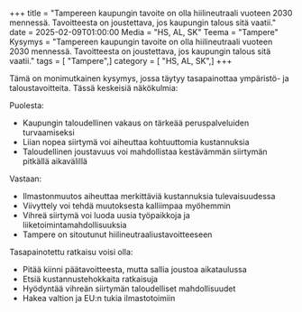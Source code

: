 +++
title = "Tampereen kaupungin tavoite on olla hiilineutraali vuoteen 2030 mennessä. Tavoitteesta on joustettava, jos kaupungin talous sitä vaatii."
date = 2025-02-09T01:00:00
Media = "HS, AL, SK"
Teema = "Tampere"
Kysymys = "Tampereen kaupungin tavoite on olla hiilineutraali vuoteen 2030 mennessä. Tavoitteesta on joustettava, jos kaupungin talous sitä vaatii."
tags = [ "Tampere",]
category = [ "HS, AL, SK",]
+++

Tämä on monimutkainen kysymys, jossa täytyy tasapainottaa ympäristö- ja taloustavoitteita. Tässä keskeisiä näkökulmia:

Puolesta:
- Kaupungin taloudellinen vakaus on tärkeää peruspalveluiden turvaamiseksi
- Liian nopea siirtymä voi aiheuttaa kohtuuttomia kustannuksia
- Taloudellinen joustavuus voi mahdollistaa kestävämmän siirtymän pitkällä aikavälillä

Vastaan:
- Ilmastonmuutos aiheuttaa merkittäviä kustannuksia tulevaisuudessa
- Viivyttely voi tehdä muutoksesta kalliimpaa myöhemmin
- Vihreä siirtymä voi luoda uusia työpaikkoja ja liiketoimintamahdollisuuksia
- Tampere on sitoutunut hiilineutraaliustavoitteeseen

Tasapainotettu ratkaisu voisi olla:
- Pitää kiinni päätavoitteesta, mutta sallia joustoa aikataulussa
- Etsiä kustannustehokkaita ratkaisuja
- Hyödyntää vihreän siirtymän taloudelliset mahdollisuudet
- Hakea valtion ja EU:n tukia ilmastotoimiin